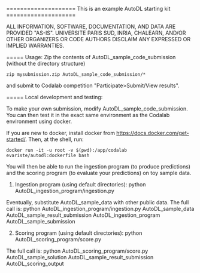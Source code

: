 ==================== This is an example AutoDL starting kit ====================

ALL INFORMATION, SOFTWARE, DOCUMENTATION, AND DATA ARE PROVIDED "AS-IS".
UNIVERSITE PARIS SUD, INRIA, CHALEARN, AND/OR OTHER ORGANIZERS 
OR CODE AUTHORS DISCLAIM ANY EXPRESSED OR IMPLIED WARRANTIES.

===== Usage:
Zip the contents of AutoDL_sample_code_submission (without the directory structure)

	zip mysubmission.zip AutoDL_sample_code_submission/*

and submit to Codalab competition "Participate>Submit/View results".


===== Local development and testing:

To make your own submission, modify AutoDL_sample_code_submission. You can then 
test it in the exact same environment as the Codalab environment using docker.

If you are new to docker, install docker from https://docs.docker.com/get-started/.
Then, at the shell, run:

	docker run -it -u root -v $(pwd):/app/codalab evariste/autodl:dockerfile bash

You will then be able to run the ingestion program (to produce predictions) and the
scoring program (to evaluate your predictions) on toy sample data.
1) Ingestion program (using default directories):
	python AutoDL_ingestion_program/ingestion.py
	 
Eventually, substitute AutoDL_sample_data with other public data. The full call is:
	python AutoDL_ingestion_program/ingestion.py AutoDL_sample_data AutoDL_sample_result_submission AutoDL_ingestion_program AutoDL_sample_submission

2) Scoring program (using default directories):
	python AutoDL_scoring_program/score.py

The full call is:
	python AutoDL_scoring_program/score.py AutoDL_sample_solution AutoDL_sample_result_submission AutoDL_scoring_output
